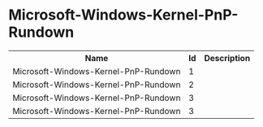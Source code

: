 # Microsoft-Windows-Kernel-PnP-Rundown

<table>
<colgroup><col/><col/><col/></colgroup>
<tr><th>Name</th><th>Id</th><th>Description</th></tr>
<tr><td>Microsoft-Windows-Kernel-PnP-Rundown</td><td>1</td><td></td></tr>
<tr><td>Microsoft-Windows-Kernel-PnP-Rundown</td><td>2</td><td></td></tr>
<tr><td>Microsoft-Windows-Kernel-PnP-Rundown</td><td>3</td><td></td></tr>
<tr><td>Microsoft-Windows-Kernel-PnP-Rundown</td><td>3</td><td></td></tr>
</table>
